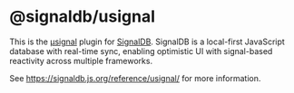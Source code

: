 # @signaldb/usignal

This is the [µsignal](https://github.com/WebReflection/usignal) plugin for [SignalDB](https://github.com/maxnowack/signaldb). SignalDB is a local-first JavaScript database with real-time sync, enabling optimistic UI with signal-based reactivity across multiple frameworks.

See https://signaldb.js.org/reference/usignal/ for more information.
